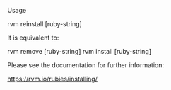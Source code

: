 
Usage

  rvm reinstall [ruby-string]

It is equivalent to:

  rvm remove  [ruby-string]
  rvm install [ruby-string]

Please see the documentation for further information:

  https://rvm.io/rubies/installing/
